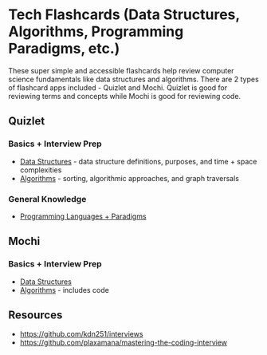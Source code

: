 # Tech Flashcards (Data Structures, Algorithms, Programming Paradigms, etc.)
These super simple and accessible flashcards help review computer science fundamentals like data structures and algorithms. There are 2 types of flashcard apps included - Quizlet and Mochi. Quizlet is good for reviewing terms and concepts while Mochi is good for reviewing code.
## Quizlet
### Basics + Interview Prep
  * [Data Structures](https://quizlet.com/_c0g6vy?x=1jqt&i=3tpv2g) - data structure definitions, purposes, and time + space complexities
  * [Algorithms](https://quizlet.com/_c0i03s?x=1jqt&i=3tpv2g) - sorting, algorithmic approaches, and graph traversals
### General Knowledge
  * [Programming Languages + Paradigms](https://quizlet.com/711340754/programming-languages-flash-cards/)
  
## Mochi
### Basics + Interview Prep
  * [Data Structures](https://app.mochi.cards/decks/06b1d622-9d8c-4fc8-b148-8d1b62f45a7c/DuSOPfQN/Data-Structures)
  * [Algorithms](https://app.mochi.cards/decks/06b1d622-9d8c-4fc8-b148-8d1b62f45a7c/petAYmPv/Algorithms) - includes code

## Resources
* https://github.com/kdn251/interviews
* https://github.com/plaxamana/mastering-the-coding-interview

